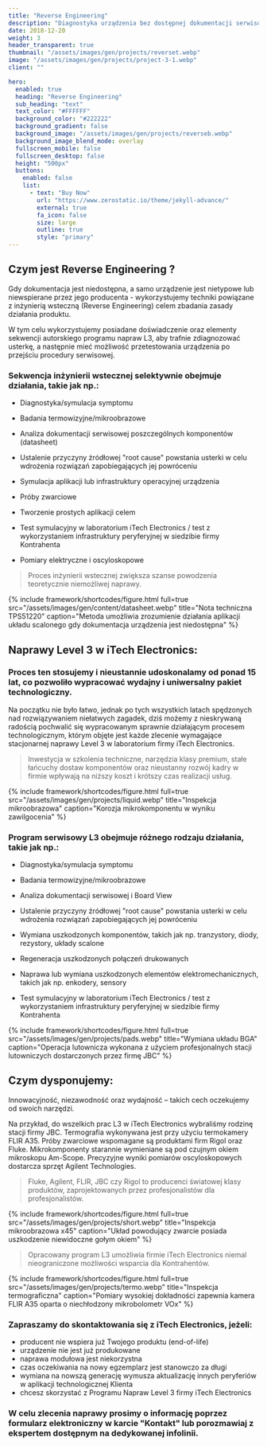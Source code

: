 ```yaml
---
title: "Reverse Engineering"
description: "Diagnostyka urządzenia bez dostępnej dokumentacji serwisowej"
date: 2018-12-20
weight: 3
header_transparent: true
thumbnail: "/assets/images/gen/projects/reverset.webp"
image: "/assets/images/gen/projects/project-3-1.webp"
client: ""

hero:
  enabled: true
  heading: "Reverse Engineering"
  sub_heading: "text"
  text_color: "#FFFFFF"
  background_color: "#222222"
  background_gradient: false
  background_image: "/assets/images/gen/projects/reverseb.webp"
  background_image_blend_mode: overlay
  fullscreen_mobile: false
  fullscreen_desktop: false
  height: "500px"
  buttons:
    enabled: false
    list:
      - text: "Buy Now"
        url: "https://www.zerostatic.io/theme/jekyll-advance/"
        external: true
        fa_icon: false
        size: large
        outline: true
        style: "primary"
---
```



## Czym jest Reverse Engineering ?

Gdy dokumentacja jest niedostępna, a samo urządzenie jest nietypowe lub niewspierane przez jego producenta - wykorzystujemy techniki powiązane z inżynierią wsteczną (Reverse Engineering) celem zbadania zasady działania produktu.

W tym celu wykorzystujemy posiadane doświadczenie oraz elementy sekwencji autorskiego programu napraw L3, aby trafnie zdiagnozować usterkę, a następnie mieć możliwość przetestowania urządzenia po przejściu procedury serwisowej.

### Sekwencja inżynierii wstecznej selektywnie obejmuje działania, takie jak np.:

- Diagnostyka/symulacja symptomu

- Badania termowizyjne/mikroobrazowe

- Analiza dokumentacji serwisowej poszczególnych komponentów (datasheet)

- Ustalenie przyczyny źródłowej "root cause" powstania usterki w celu wdrożenia rozwiązań zapobiegających jej powróceniu

- Symulacja aplikacji lub infrastruktury operacyjnej urządzenia

- Próby zwarciowe

- Tworzenie prostych aplikacji celem 

- Test symulacyjny w laboratorium iTech Electronics / test z wykorzystaniem infrastruktury peryferyjnej w siedzibie firmy Kontrahenta

- Pomiary elektryczne i oscyloskopowe



> Proces inżynierii wstecznej zwiększa szanse powodzenia teoretycznie niemożliwej naprawy.


{% include framework/shortcodes/figure.html full=true src="/assets/images/gen/content/datasheet.webp" title="Nota techniczna TPS51220"  caption="Metoda umożliwia zrozumienie działania aplikacji układu scalonego gdy dokumentacja urządzenia jest niedostępna" %}

## Naprawy Level 3 w iTech Electronics:

### Proces ten stosujemy i nieustannie udoskonalamy od ponad 15 lat, co pozwoliło wypracować wydajny i uniwersalny pakiet technologiczny. 

Na początku nie było łatwo, jednak po tych wszystkich latach spędzonych nad rozwiązywaniem niełatwych zagadek, dziś możemy z nieskrywaną radością pochwalić się wypracowanym sprawnie działającym procesem technologicznym, którym objęte jest każde zlecenie wymagające stacjonarnej naprawy Level 3 w laboratorium firmy iTech Electronics.

> Inwestycja w szkolenia techniczne, narzędzia klasy premium, stałe łańcuchy dostaw komponentów oraz nieustanny rozwój kadry w firmie wpływają na niższy koszt i krótszy czas realizacji usług.

{% include framework/shortcodes/figure.html full=true src="/assets/images/gen/projects/liquid.webp" title="Inspekcja mikroobrazowa"  caption="Korozja mikrokomponentu w wyniku zawilgocenia" %}

### Program serwisowy L3 obejmuje różnego rodzaju działania, takie jak np.:

- Diagnostyka/symulacja symptomu

- Badania termowizyjne/mikroobrazowe

- Analiza dokumentacji serwisowej i Board View

- Ustalenie przyczyny źródłowej "root cause" powstania usterki w celu wdrożenia rozwiązań zapobiegających jej powróceniu

- Wymiana uszkodzonych komponentów, takich jak np. tranzystory, diody, rezystory, układy scalone

- Regeneracja uszkodzonych połączeń drukowanych

- Naprawa lub wymiana uszkodzonych elementów elektromechanicznych, takich jak np. enkodery, sensory

- Test symulacyjny w laboratorium iTech Electronics / test z wykorzystaniem infrastruktury peryferyjnej w siedzibie firmy Kontrahenta

{% include framework/shortcodes/figure.html full=true src="/assets/images/gen/projects/pads.webp" title="Wymiana układu BGA"  caption="Operacja lutownicza wykonana z użyciem profesjonalnych stacji lutowniczych dostarczonych przez firmę JBC" %}

## Czym dysponujemy:

Innowacyjność, niezawodność oraz wydajność – takich cech oczekujemy od swoich narzędzi. 

Na przykład, do wszelkich prac L3 w iTech Electronics wybraliśmy rodzinę stacji firmy JBC. Termografia wykonywana jest przy użyciu termokamery FLIR A35. Próby zwarciowe wspomagane są produktami firm Rigol oraz Fluke. Mikrokomponenty starannie wymieniane są pod czujnym okiem mikroskopu Am-Scope. Precyzyjne wyniki pomiarów oscyloskopowych dostarcza sprzęt Agilent Technologies.

> Fluke, Agilent, FLIR, JBC czy Rigol to producenci światowej klasy produktów, zaprojektowanych przez profesjonalistów dla profesjonalistów.  

{% include framework/shortcodes/figure.html full=true src="/assets/images/gen/projects/short.webp" title="Inspekcja mikroobrazowa x45"  caption="Układ powodujący zwarcie posiada uszkodzenie niewidoczne gołym okiem" %}

> Opracowany program L3 umożliwia firmie iTech Electronics niemal nieograniczone możliwości wsparcia dla Kontrahentów. 


{% include framework/shortcodes/figure.html full=true src="/assets/images/gen/projects/termo.webp" title="Inspekcja termograficzna"  caption="Pomiary wysokiej dokładności zapewnia kamera FLIR A35 oparta o niechłodzony mikrobolometr VOx" %}

### Zapraszamy do skontaktowania się z iTech Electronics, jeżeli:

- producent nie wspiera już Twojego produktu (end-of-life)
- urządzenie nie jest już produkowane
- naprawa modułowa jest niekorzystna
- czas oczekiwania na nowy egzemplarz jest stanowczo za długi
- wymiana na nowszą generację wymusza aktualizację innych peryferiów w aplikacji technologicznej Klienta
- chcesz skorzystać z Programu Napraw Level 3 firmy iTech Electronics

### W celu zlecenia naprawy prosimy o informację poprzez formularz elektroniczny w karcie "Kontakt" lub porozmawiaj z ekspertem dostępnym na dedykowanej infolinii.


